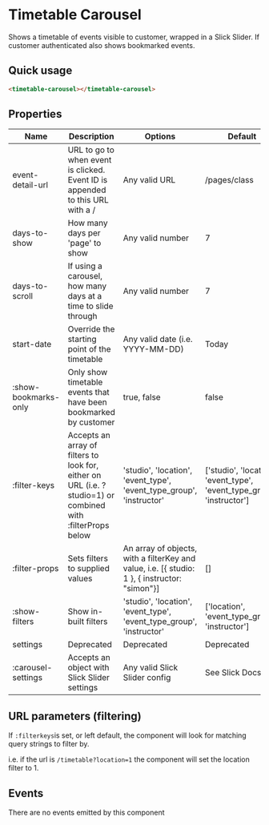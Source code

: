 # Timetable Carousel

Shows a timetable of events visible to customer, wrapped in a Slick Slider.  If customer authenticated also shows bookmarked events.

## Quick usage

```html
<timetable-carousel></timetable-carousel>
```

## Properties

| Name               | Description                                                                                                 | Options                                                                                       | Default                                        |
|--------------------|-------------------------------------------------------------------------------------------------------------|-----------------------------------------------------------------------------------------------|------------------------------------------------|
| event-detail-url     | URL to go to when event is clicked.  Event ID is appended to this URL with a /                              | Any valid URL                                                                                 | /pages/class                                   |
| days-to-show         | How many days per 'page' to show                                                                            | Any valid number                                                                              | 7                                              |
| days-to-scroll       | If using a carousel, how many days at a time to slide through                                               | Any valid number                                                                              | 7                                              |
| start-date          | Override the starting point of the timetable                                                                | Any valid date (i.e. YYYY-MM-DD)                                                              | Today                                          |
| :show-bookmarks-only | Only show timetable events that have been bookmarked by customer                                            | true, false                                                                                   | false                                          |
| :filter-keys        | Accepts an array of filters to look for, either on URL (i.e. ?studio=1) or combined with :filterProps below | 'studio', 'location', 'event_type', 'event_type_group', 'instructor'                          | ['studio', 'location', 'event_type', 'event_type_group', 'instructor'] |
| :filter-props       | Sets filters to supplied values                                                                             | An array of objects, with a filterKey and value, i.e. [{ studio: 1 }, { instructor: "simon"}] | []                                             |
| :show-filters       | Show in-built filters                                                                                       | 'studio', 'location', 'event_type', 'event_type_group', 'instructor'                          | ['location', 'event_type_group', 'instructor'] |
| settings           | Deprecated                                                                                                  | Deprecated                                                                                    | Deprecated                                     |
| :carousel-settings  | Accepts an object with Slick Slider settings                                                                | Any valid Slick Slider config                                                                 | See Slick Docs                                 |


## URL parameters (filtering)

If `:filterkeys`is set, or left default, the component will look for matching query strings to filter by.

i.e. if the url is `/timetable?location=1` the component will set the location filter to 1.

## Events

There are no events emitted by this component
